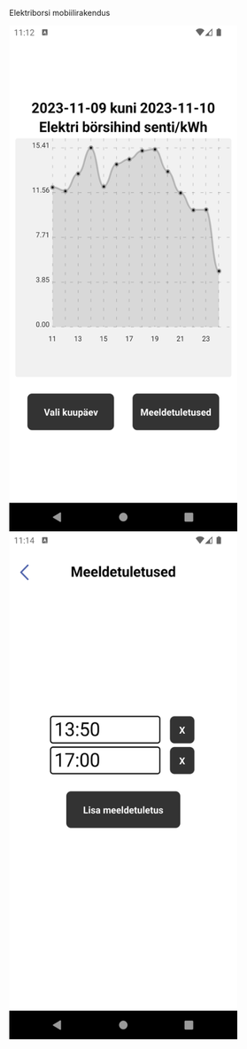 Elektriborsi mobiilirakendus

<img src="https://github.com/martjn/mobiilirakendus/blob/main/preview/Screenshot_1699521147.png" width="412" height="915">

<img src="https://github.com/martjn/mobiilirakendus/blob/main/preview/Screenshot_1699521290.png" width="412" height="915">
